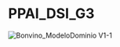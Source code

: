 # PPAI_DSI_G3

![Bonvino_ModeloDominio V1-1](https://github.com/maw506/PPAI_DSI_G3/assets/77630463/125e1fcf-0179-4867-90b4-67633e73910e)
